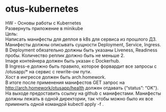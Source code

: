 # otus-kubernetes
HW - Основы работы с Kubernetes  
Развернуть приложение в minikube  
Цель:   
Написать манифесты для деплоя в k8s для сервиса из прошлого ДЗ.  
Манифесты должны описывать сущности Deployment, Service, Ingress.  
В Deployment обязательно должны быть указаны Liveness, Readiness пробы. Количество реплик должно быть не меньше 2.   
Image контейнера должен быть указан с Dockerhub.  
В Ingress-е должно быть правило, которое форвардит все запросы с /otusapp/* на сервис с rewrite-ом пути.  
Хост в ингрессе должен быть arch.homework.  
В итоге после применения манифестов GET запрос на http://arch.homework/otusapp/health должен отдавать {“status”: “OK”}.  
На выходе предоставить ссылку на github c манифестами. Манифесты должны лежать в одной директории, так чтобы можно было их все применить одной командой kubectl apply -f .
